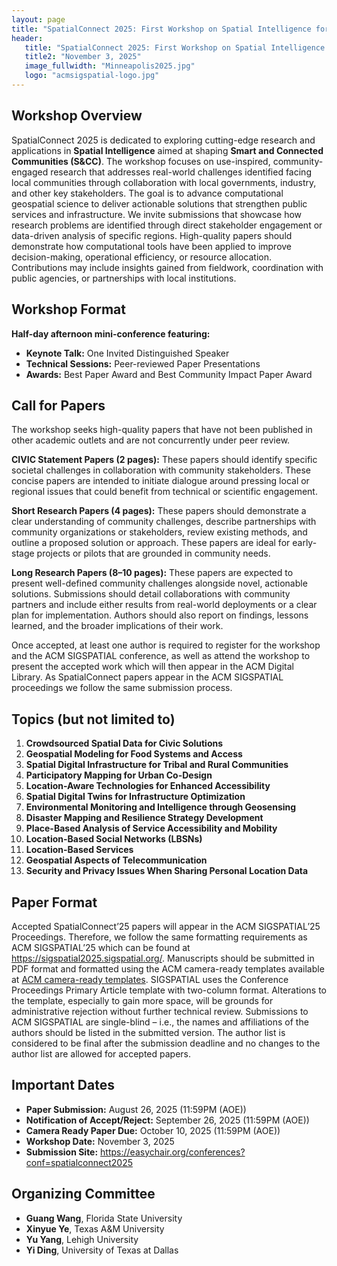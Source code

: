 ```yaml
---
layout: page
title: "SpatialConnect 2025: First Workshop on Spatial Intelligence for Smart and Connected Communities"
header:
   title: "SpatialConnect 2025: First Workshop on Spatial Intelligence for Smart and Connected Communities"
   title2: "November 3, 2025"
   image_fullwidth: "Minneapolis2025.jpg"
   logo: "acmsigspatial-logo.jpg"
---
```


## Workshop Overview

SpatialConnect 2025 is dedicated to exploring cutting-edge research and applications in **Spatial Intelligence** aimed at shaping **Smart and Connected Communities (S&CC)**. The workshop focuses on use-inspired, community-engaged research that addresses real-world challenges identified facing local communities through collaboration with local governments, industry, and other key stakeholders. The goal is to advance computational geospatial science to deliver actionable solutions that strengthen public services and infrastructure. We invite submissions that showcase how research problems are identified through direct stakeholder engagement or data-driven analysis of specific regions. High-quality papers should demonstrate how computational tools have been applied to improve decision-making, operational efficiency, or resource allocation. Contributions may include insights gained from fieldwork, coordination with public agencies, or partnerships with local institutions.

## Workshop Format

**Half-day afternoon mini-conference featuring:**

- **Keynote Talk:** One Invited Distinguished Speaker
- **Technical Sessions:** Peer-reviewed Paper Presentations  
- **Awards:** Best Paper Award and Best Community Impact Paper Award

## Call for Papers

The workshop seeks high-quality papers that have not been published in other academic outlets and are not concurrently under peer review. 

**CIVIC Statement Papers (2 pages):** These papers should identify specific societal challenges in collaboration with community stakeholders. These concise papers are intended to initiate dialogue around pressing local or regional issues that could benefit from technical or scientific engagement.

**Short Research Papers (4 pages):** These papers should demonstrate a clear understanding of community challenges, describe partnerships with community organizations or stakeholders, review existing methods, and outline a proposed solution or approach. These papers are ideal for early-stage projects or pilots that are grounded in community needs.

**Long Research Papers (8–10 pages):** These papers are expected to present well-defined community challenges alongside novel, actionable solutions. Submissions should detail collaborations with community partners and include either results from real-world deployments or a clear plan for implementation. Authors should also report on findings, lessons learned, and the broader implications of their work.

Once accepted, at least one author is required to register for the workshop and the ACM SIGSPATIAL conference, as well as attend the workshop to present the accepted work which will then appear in the ACM Digital Library. As SpatialConnect papers appear in the ACM SIGSPATIAL proceedings we follow the same submission process.

## Topics (but not limited to)

<!-- 1. **Mobility and Transportation Intelligence**
2. **Community Resilience and Sustainability**
3. **Social and Economic Development**
4. **AI and Machine Learning for Communities**
5. **Data Integration and Infrastructure**
6. **Public Health and Well-being**
7. **Innovative Applications** -->

1. **Crowdsourced Spatial Data for Civic Solutions**
2. **Geospatial Modeling for Food Systems and Access**
3. **Spatial Digital Infrastructure for Tribal and Rural Communities**
4. **Participatory Mapping for Urban Co-Design**
5. **Location-Aware Technologies for Enhanced Accessibility**
6. **Spatial Digital Twins for Infrastructure Optimization**
7. **Environmental Monitoring and Intelligence through Geosensing**
8. **Disaster Mapping and Resilience Strategy Development**
9. **Place-Based Analysis of Service Accessibility and Mobility**
10. **Location-Based Social Networks (LBSNs)**
11. **Location-Based Services**
12. **Geospatial Aspects of Telecommunication**
13. **Security and Privacy Issues When Sharing Personal Location Data**

## Paper Format

Accepted SpatialConnect’25 papers will appear in the ACM SIGSPATIAL’25 Proceedings. Therefore, we follow the same formatting requirements as ACM SIGSPATIAL’25 which can be found at <a href="https://sigspatial2025.sigspatial.org/">https://sigspatial2025.sigspatial.org/</a>. Manuscripts should be submitted in PDF format and formatted using the ACM camera-ready templates available at <a href="https://www.acm.org/publications/proceedings-template">ACM camera-ready templates</a>. SIGSPATIAL uses the Conference Proceedings Primary Article template with two-column format. Alterations to the template, especially to gain more space, will be grounds for administrative rejection without further technical review. Submissions to ACM SIGSPATIAL are single-blind – i.e., the names and affiliations of the authors should be listed in the submitted version. The author list is considered to be final after the submission deadline and no changes to the author list are allowed for accepted papers.

## Important Dates

* **Paper Submission:** August 26, 2025 (11:59PM (AOE))
* **Notification of Accept/Reject:** September 26, 2025 (11:59PM (AOE))
* **Camera Ready Paper Due:** October 10, 2025 (11:59PM (AOE))
* **Workshop Date:** November 3, 2025
* **Submission Site:** <a href = "https://easychair.org/conferences?conf=spatialconnect2025">https://easychair.org/conferences?conf=spatialconnect2025</a>

## Organizing Committee

- **Guang Wang**, Florida State University
- **Xinyue Ye**, Texas A&M University
- **Yu Yang**, Lehigh University
- **Yi Ding**, University of Texas at Dallas